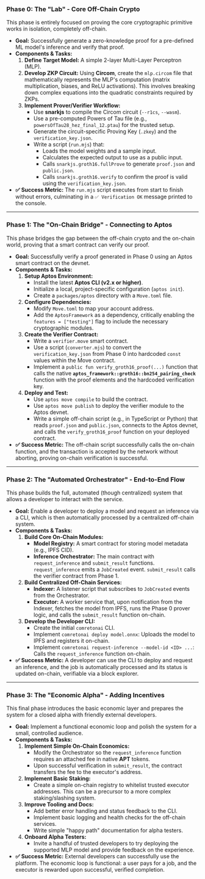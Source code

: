 ### **Phase 0: The "Lab" - Core Off-Chain Crypto**

This phase is entirely focused on proving the core cryptographic primitive works in isolation, completely off-chain.

*   **Goal:** Successfully generate a zero-knowledge proof for a pre-defined ML model's inference and verify that proof.
*   **Components & Tasks:**
    1.  **Define Target Model:** A simple 2-layer Multi-Layer Perceptron (MLP).
    2.  **Develop ZKP Circuit:** Using **Circom**, create the `mlp.circom` file that mathematically represents the MLP's computation (matrix multiplication, biases, and ReLU activations). This involves breaking down complex equations into the quadratic constraints required by ZKPs.
    3.  **Implement Prover/Verifier Workflow:**
        *   Use **snarkjs** to compile the Circom circuit (`--r1cs`, `--wasm`).
        *   Use a pre-computed Powers of Tau file (e.g., `powersOfTau28_hez_final_12.ptau`) for the trusted setup.
        *   Generate the circuit-specific Proving Key (`.zkey`) and the `verification_key.json`.
        *   Write a script (`run.mjs`) that:
            *   Loads the model weights and a sample input.
            *   Calculates the expected output to use as a public input.
            *   Calls `snarkjs.groth16.fullProve` to generate `proof.json` and `public.json`.
            *   Calls `snarkjs.groth16.verify` to confirm the proof is valid using the `verification_key.json`.
*   **✅ Success Metric:** The `run.mjs` script executes from start to finish without errors, culminating in a `✅ Verification OK` message printed to the console.

---

### **Phase 1: The "On-Chain Bridge" - Connecting to Aptos**

This phase bridges the gap between the off-chain crypto and the on-chain world, proving that a smart contract can verify our proof.

*   **Goal:** Successfully verify a proof generated in Phase 0 using an Aptos smart contract on the devnet.
*   **Components & Tasks:**
    1.  **Setup Aptos Environment:**
        *   Install the latest **Aptos CLI (v2.x or higher)**.
        *   Initialize a local, project-specific configuration (`aptos init`).
        *   Create a `packages/aptos` directory with a `Move.toml` file.
    2.  **Configure Dependencies:**
        *   Modify `Move.toml` to map your account address.
        *   Add the `AptosFramework` as a dependency, critically enabling the `features = ["testing"]` flag to include the necessary cryptographic modules.
    3.  **Create the Verifier Contract:**
        *   Write a `verifier.move` smart contract.
        *   Use a script (`converter.mjs`) to convert the `verification_key.json` from Phase 0 into hardcoded `const` values within the Move contract.
        *   Implement a `public fun verify_groth16_proof(...)` function that calls the native **`aptos_framework::groth16::bn254_pairing_check`** function with the proof elements and the hardcoded verification key.
    4.  **Deploy and Test:**
        *   Use `aptos move compile` to build the contract.
        *   Use `aptos move publish` to deploy the verifier module to the Aptos devnet.
        *   Write a simple off-chain script (e.g., in TypeScript or Python) that reads `proof.json` and `public.json`, connects to the Aptos devnet, and calls the `verify_groth16_proof` function on your deployed contract.
*   **✅ Success Metric:** The off-chain script successfully calls the on-chain function, and the transaction is accepted by the network without aborting, proving on-chain verification is successful.

---

### **Phase 2: The "Automated Orchestrator" - End-to-End Flow**

This phase builds the full, automated (though centralized) system that allows a developer to interact with the service.

*   **Goal:** Enable a developer to deploy a model and request an inference via a CLI, which is then automatically processed by a centralized off-chain system.
*   **Components & Tasks:**
    1.  **Build Core On-Chain Modules:**
        *   **Model Registry:** A smart contract for storing model metadata (e.g., IPFS CID).
        *   **Inference Orchestrator:** The main contract with `request_inference` and `submit_result` functions. `request_inference` emits a `JobCreated` event. `submit_result` calls the verifier contract from Phase 1.
    2.  **Build Centralized Off-Chain Services:**
        *   **Indexer:** A listener script that subscribes to `JobCreated` events from the Orchestrator.
        *   **Executor:** A worker service that, upon notification from the Indexer, fetches the model from IPFS, runs the Phase 0 prover logic, and calls the `submit_result` function on-chain.
    3.  **Develop the Developer CLI:**
        *   Create the initial `comretonai` CLI.
        *   Implement `comretonai deploy model.onnx`: Uploads the model to IPFS and registers it on-chain.
        *   Implement `comretonai request-inference --model-id <ID> ...`: Calls the `request_inference` function on-chain.
*   **✅ Success Metric:** A developer can use the CLI to deploy and request an inference, and the job is automatically processed and its status is updated on-chain, verifiable via a block explorer.

---

### **Phase 3: The "Economic Alpha" - Adding Incentives**

This final phase introduces the basic economic layer and prepares the system for a closed alpha with friendly external developers.

*   **Goal:** Implement a functional economic loop and polish the system for a small, controlled audience.
*   **Components & Tasks:**
    1.  **Implement Simple On-Chain Economics:**
        *   Modify the Orchestrator so the `request_inference` function requires an attached fee in native **APT** tokens.
        *   Upon successful verification in `submit_result`, the contract transfers the fee to the executor's address.
    2.  **Implement Basic Staking:**
        *   Create a simple on-chain registry to whitelist trusted executor addresses. This can be a precursor to a more complex staking/slashing system.
    3.  **Improve Tooling and Docs:**
        *   Add better error handling and status feedback to the CLI.
        *   Implement basic logging and health checks for the off-chain services.
        *   Write simple "happy path" documentation for alpha testers.
    4.  **Onboard Alpha Testers:**
        *   Invite a handful of trusted developers to try deploying the supported MLP model and provide feedback on the experience.
*   **✅ Success Metric:** External developers can successfully use the platform. The economic loop is functional: a user pays for a job, and the executor is rewarded upon successful, verified completion.
